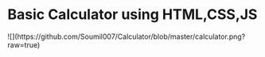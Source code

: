 <h1>Basic Calculator using HTML,CSS,JS</h1>
![](https://github.com/Soumil007/Calculator/blob/master/calculator.png?raw=true)
